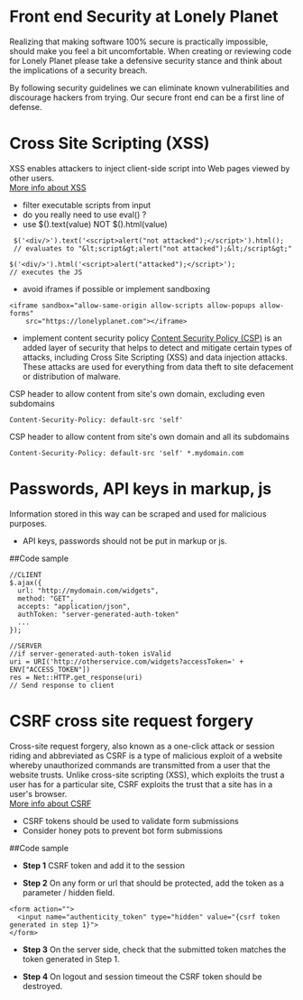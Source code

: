 # Front end Security at Lonely Planet

 Realizing that making software 100% secure is practically impossible, should make you feel a bit uncomfortable.
 When creating or reviewing code for Lonely Planet please take a defensive security stance
 and think about the implications of a security breach.

 By following security guidelines we can eliminate known vulnerabilities and
 discourage hackers from trying. Our secure front end can be a first line of defense.

# Cross Site Scripting (XSS)
XSS enables attackers to inject client-side script into Web pages viewed by other users.  
[More info about XSS](https://www.owasp.org/index.php/Cross-site_Scripting_(XSS))

 - filter executable scripts from input
 - do you really need to use eval() ?
 - use $().text(value) NOT $().html(value)   

```
 $('<div/>').text('<script>alert("not attacked");</script>').html(); 
 // evaluates to "&lt;script&gt;alert("not attacked");&lt;/script&gt;"
```   
```
$('<div/>').html('<script>alert("attacked");</script>'); 
// executes the JS
```

 - avoid iframes if possible or implement sandboxing   

```
<iframe sandbox="allow-same-origin allow-scripts allow-popups allow-forms"
    src="https://lonelyplanet.com"></iframe>
```

 - implement content security policy [Content Security Policy (CSP)](https://developer.mozilla.org/en-US/docs/Web/Security/CSP) is an added layer of security that helps to detect and mitigate certain types of attacks, including Cross Site Scripting (XSS) and data injection attacks. These attacks are used for everything from data theft to site defacement or distribution of malware.


CSP header to allow content from site's own domain, excluding even subdomains

```
Content-Security-Policy: default-src 'self' 
```
CSP header to allow content from site's own domain and all its subdomains

```
Content-Security-Policy: default-src 'self' *.mydomain.com
```

# Passwords, API keys in markup, js
Information stored in this way can be scraped and used for malicious purposes.

- API keys, passwords should not be put in markup or js.

##Code sample
```
//CLIENT
$.ajax({
  url: "http://mydomain.com/widgets",
  method: "GET",
  accepts: "application/json",
  authToken: "server-generated-auth-token"
  ...
});
```

```
//SERVER
//if server-generated-auth-token isValid
uri = URI('http://otherservice.com/widgets?accessToken=' + ENV["ACCESS_TOKEN"])
res = Net::HTTP.get_response(uri)
// Send response to client
```
# CSRF cross site request forgery
Cross-site request forgery, also known as a one-click attack or session riding and abbreviated as CSRF is a type of malicious exploit of a website whereby unauthorized commands are transmitted from a user that the website trusts. Unlike cross-site scripting (XSS), which exploits the trust a user has for a particular site, CSRF exploits the trust that a site has in a user's browser.  
[More info about CSRF](https://www.owasp.org/index.php/Cross-Site_Request_Forgery_(CSRF))

- CSRF tokens should be used to validate form submissions
- Consider honey pots to prevent bot form submissions

##Code sample

- **Step 1** 
CSRF token and add it to the session  

- **Step 2**
On any form or url that should be protected, add the token as a parameter / hidden field.

```
<form action="">
  <input name="authenticity_token" type="hidden" value="{csrf token generated in step 1}">
</form>

```

- **Step 3**
On the server side, check that the submitted token matches the token generated in Step 1.

- **Step 4**
On logout and session timeout the CSRF token should be destroyed.
